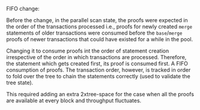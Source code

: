 FIFO change:

Before the  change, in the parallel scan state, the proofs were expected in the order of the transactions processed i.e., proofs for newly created `merge` statements of older transactions were consumed before the `base`/`merge` proofs of newer transactions that could have existed for a while in the pool.

Changing it to consume proofs int the order of statement creation irrespective of the order in which transactions are processed. Therefore, the statement which gets created first, its proof is consumed first.  A FIFO consumption of proofs. The transaction order, however, is tracked in order to fold over the tree to chain the statements correctly (used to validate the tree state).

This required adding an extra 2xtree-space for the case when all the proofs are available at every block and throughput fluctuates.